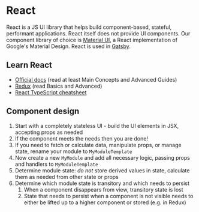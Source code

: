 # React

React is a JS UI library that helps build component-based, stateful, performant applications. React itself does not
provide UI components. Our component library of choice is [Material UI](https://material-ui.com/), a React
implementation of Google's Material Design. React is used in [Gatsby](https://www.gatsbyjs.org).

## Learn React

* [Official docs](https://reactjs.org/docs/hello-world.html) (read at least Main Concepts and Advanced Guides)
* [Redux](https://redux.js.org/basics) (read Basics and Advanced)
* [React TypeScript cheatsheet](https://github.com/sw-yx/react-typescript-cheatsheet)

## Component design

1. Start with a completely stateless UI - build the UI elements in JSX, accepting props as needed
1. If the component meets the needs then you are done!
1. If you need to fetch or calculate data, manipulate props, or manage state, rename your module to `MyModuleTemplate`
1. Now create a new `MyModule` and add all necessary logic, passing props and handlers to `MyModuleTemplate`
1. Determine module state: *do not* store derived values in state, calculate them as needed from other state or props
1. Determine which module state is transitory and which needs to persist
	1. When a component disappears from view, transitory state is lost
	1. State that needs to persist when a component is not visible needs to either be lifted up to a higher component or stored (e.g. in Redux)
